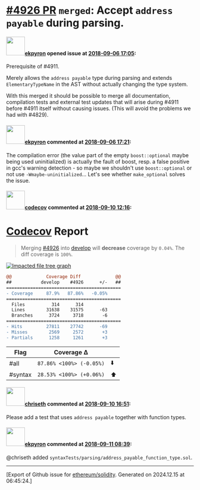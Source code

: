 # [\#4926 PR](https://github.com/ethereum/solidity/pull/4926) `merged`: Accept ``address payable`` during parsing.

#### <img src="https://avatars.githubusercontent.com/u/1347491?v=4" width="50">[ekpyron](https://github.com/ekpyron) opened issue at [2018-09-06 17:05](https://github.com/ethereum/solidity/pull/4926):

Prerequisite of #4911.

Merely allows the ``address payable`` type during parsing and extends ``ElementaryTypeName`` in the AST without actually changing the type system.

With this merged it should be possible to merge all documentation, compilation tests and external test updates that will arise during #4911 before #4911 itself without causing issues. (This will avoid the problems we had with #4829).

#### <img src="https://avatars.githubusercontent.com/u/1347491?v=4" width="50">[ekpyron](https://github.com/ekpyron) commented at [2018-09-06 17:21](https://github.com/ethereum/solidity/pull/4926#issuecomment-419174410):

The compilation error (the value part of the empty ``boost::optional`` maybe being used uninitialized) is actually the fault of boost, resp. a false positive in gcc's warning detection - so maybe we shouldn't use ``boost::optional`` or not use ``-Wmaybe-uninitialized``...
Let's see whether ``make_optional`` solves the issue.

#### <img src="https://avatars.githubusercontent.com/in/254?v=4" width="50">[codecov](https://github.com/apps/codecov) commented at [2018-09-10 12:16](https://github.com/ethereum/solidity/pull/4926#issuecomment-419892194):

# [Codecov](https://codecov.io/gh/ethereum/solidity/pull/4926?src=pr&el=h1) Report
> Merging [#4926](https://codecov.io/gh/ethereum/solidity/pull/4926?src=pr&el=desc) into [develop](https://codecov.io/gh/ethereum/solidity/commit/7d5c13981623f5f931444d227b163d9b0d995fd8?src=pr&el=desc) will **decrease** coverage by `0.04%`.
> The diff coverage is `100%`.

[![Impacted file tree graph](https://codecov.io/gh/ethereum/solidity/pull/4926/graphs/tree.svg?width=650&token=87PGzVEwU0&height=150&src=pr)](https://codecov.io/gh/ethereum/solidity/pull/4926?src=pr&el=tree)

```diff
@@             Coverage Diff             @@
##           develop    #4926      +/-   ##
===========================================
- Coverage     87.9%   87.86%   -0.05%     
===========================================
  Files          314      314              
  Lines        31638    31575      -63     
  Branches      3724     3718       -6     
===========================================
- Hits         27811    27742      -69     
- Misses        2569     2572       +3     
- Partials      1258     1261       +3
```

| Flag | Coverage Δ | |
|---|---|---|
| #all | `87.86% <100%> (-0.05%)` | :arrow_down: |
| #syntax | `28.53% <100%> (+0.06%)` | :arrow_up: |

#### <img src="https://avatars.githubusercontent.com/u/9073706?v=4" width="50">[chriseth](https://github.com/chriseth) commented at [2018-09-10 16:51](https://github.com/ethereum/solidity/pull/4926#issuecomment-419982831):

Please add a test that uses `address payable` together with function types.

#### <img src="https://avatars.githubusercontent.com/u/1347491?v=4" width="50">[ekpyron](https://github.com/ekpyron) commented at [2018-09-11 08:39](https://github.com/ethereum/solidity/pull/4926#issuecomment-420194808):

@chriseth added ``syntaxTests/parsing/address_payable_function_type.sol``.


-------------------------------------------------------------------------------



[Export of Github issue for [ethereum/solidity](https://github.com/ethereum/solidity). Generated on 2024.12.15 at 06:45:24.]
